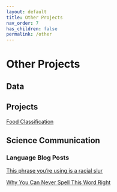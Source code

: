 ```yaml
---
layout: default
title: Other Projects
nav_order: 7
has_children: false
permalink: /other
---
```


# Other Projects



## Data

## Projects

[Food Classification](https://catherinearnett.github.io/food_classification)

## Science Communication

### Language Blog Posts

[This phrase you’re using is a racial slur](https://medium.com/language-explained/this-phrase-youre-using-has-a-harmful-other-meaning-4a1427b26a14)

[Why You Can Never Spell This Word Right](https://medium.com/language-explained/why-you-can-never-spell-this-word-right-7f21cd64f32a)
